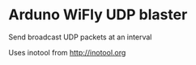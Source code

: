 Arduno WiFly UDP blaster
=====
Send broadcast UDP packets at an interval


Uses inotool from http://inotool.org



